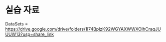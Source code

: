 # 실습 자료
DataSets = https://drive.google.com/drive/folders/1I74BplzK92WGYAXWWXOlhCraqJUUUW13?usp=share_link
